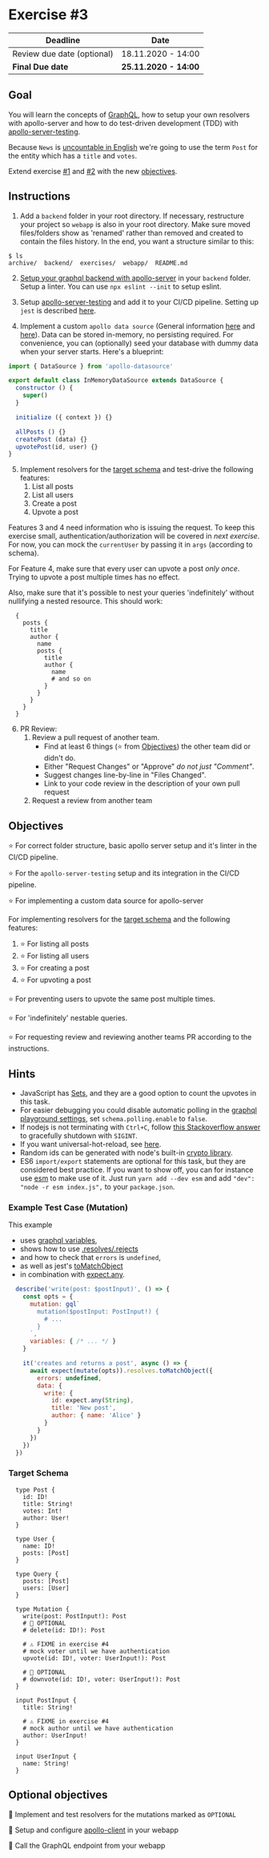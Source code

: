 # Exercise #3

| Deadline                   | Date                   |
| -------------------------- | ---------------------- |
| Review due date (optional) | 18.11.2020 - 14:00     |
| **Final Due date**         | **25.11.2020 - 14:00** |

## Goal

You will learn the concepts of [GraphQL](https://graphql.org/), how to setup your own resolvers with apollo-server and how to do test-driven development (TDD) with [apollo-server-testing](https://www.apollographql.com/docs/apollo-server/testing/testing/).

Because `News` is [uncountable in English](https://www.espressoenglish.net/is-news-singular-or-plural/#:~:text=The%20word%20%E2%80%9Cnews%E2%80%9D%20in%20English,never%20use%20a%20or%20an.) we're going
to use the term `Post` for the entity which has a `title` and `votes`.

Extend exercise [#1](../1) and [#2](../2) with the new [objectives](#objectives).

## Instructions

1. Add a `backend` folder in your root directory. If necessary, restructure your project so `webapp` is also in your root directory. Make sure moved files/folders show as 'renamed' rather than removed and created to contain the files history. In the end, you want a structure similar to this:

```console
$ ls
archive/  backend/  exercises/  webapp/  README.md
```

2. [Setup your graphql backend with apollo-server](https://www.apollographql.com/docs/apollo-server/getting-started/) in your `backend` folder. Setup a linter. You can use `npx eslint --init` to setup eslint.

3. Setup [apollo-server-testing](https://www.apollographql.com/docs/apollo-server/testing/testing/) and add it to your CI/CD pipeline. Setting up `jest` is described [here](https://jestjs.io/docs/en/getting-started#generate-a-basic-configuration-file).

4. Implement a custom `apollo data source` (General information [here](https://www.apollographql.com/docs/apollo-server/data/data-sources/) and [here](https://www.apollographql.com/blog/a-deep-dive-on-apollo-data-sources/)). Data can be stored in-memory, no persisting required. For convenience, you can (optionally) seed your database with dummy data when your server starts. Here's a blueprint:
  ```js
  import { DataSource } from 'apollo-datasource'

  export default class InMemoryDataSource extends DataSource {
    constructor () {
      super()
    }

    initialize ({ context }) {}

    allPosts () {}
    createPost (data) {}
    upvotePost(id, user) {}
  }
  ```

5. Implement resolvers for the [target schema](#target-schema) and test-drive the following features:
   1. List all posts
   2. List all users
   3. Create a post
   4. Upvote a post

Features 3 and 4 need information who is issuing the request. To keep this exercise small, authentication/authorization will be covered in *next exercise*. For now, you can mock the `currentUser` by passing it in `args` (according to schema).

For Feature 4, make sure that every user can upvote a post *only once*. Trying to upvote a post multiple times has no effect.

Also, make sure that it's possible to nest your queries 'indefinitely' without nullifying a nested resource. This should work:
```gql
  {
    posts {
      title
      author {
        name
        posts {
          title
          author {
            name
            # and so on
          }
        }
      }
    }
  }
```

6. PR Review:
   1. Review a pull request of another team.
      * Find at least 6 things (:star: from [Objectives](#objectives)) the other team did or didn't do.
      * Either "Request Changes" or "Approve" *do not just "Comment"*.
      * Suggest changes line-by-line in "Files Changed".
      * Link to your code review in the description of your own pull request
   2. Request a review from another team

## Objectives

:star: For correct folder structure, basic apollo server setup and it's linter in the CI/CD pipeline.

:star: For the `apollo-server-testing` setup and its integration in the CI/CD pipeline.

:star: For implementing a custom data source for apollo-server

For implementing resolvers for the [target schema](#target-schema) and the following features:
1. :star: For listing all posts
2. :star: For listing all users
3. :star: For creating a post
4. :star: For upvoting a post

:star: For preventing users to upvote the same post multiple times.

:star: For 'indefinitely' nestable queries.

:star: For requesting review and reviewing another teams PR according to the instructions.


## Hints

* JavaScript has [Sets](https://developer.mozilla.org/en-US/docs/Web/JavaScript/Reference/Global_Objects/Set), and they are a good option to count the upvotes in this task.
* For easier debugging you could disable automatic polling in the [graphql playground settings](https://www.apollographql.com/docs/apollo-server/testing/graphql-playground/#configuring-playground), set `schema.polling.enable` to `false`.
* If nodejs is not terminating with `Ctrl+C`, follow [this Stackoverflow answer](https://stackoverflow.com/a/53535316) to gracefully shutdown with `SIGINT`.
* If you want universal-hot-reload, see [here](https://github.com/yusinto/universal-hot-reload).
* Random ids can be generated with node's built-in [crypto library](https://stackoverflow.com/a/40191779).
* ES6 `import/export` statements are optional for this task, but they are considered best practice. If you want to show off, you can for instance use [esm](https://github.com/standard-things/esm) to make use of it. Just run `yarn add --dev esm` and add `"dev": "node -r esm index.js",` to your `package.json`.

### Example Test Case (Mutation)

This example

* uses [graphql variables](https://graphql.org/learn/queries/#variables),
* shows how to use [.resolves/.rejects](https://jestjs.io/docs/en/asynchronous#resolves--rejects)
* and how to check that `errors` is `undefined`,
* as well as jest's [toMatchObject](https://jestjs.io/docs/en/expect#tomatchobjectobject)
* in combination with [expect.any](https://jestjs.io/docs/en/expect#expectanyconstructor).

```js
  describe('write(post: $postInput)', () => {
    const opts = {
      mutation: gql`
        mutation($postInput: PostInput!) {
          # ...
        }
      `,
      variables: { /* ... */ }
    }

    it('creates and returns a post', async () => {
      await expect(mutate(opts)).resolves.toMatchObject({
        errors: undefined,
        data: {
          write: {
            id: expect.any(String),
            title: 'New post',
            author: { name: 'Alice' }
          }
        }
      })
    })
  })
```


### Target Schema

```gql
  type Post {
    id: ID!
    title: String!
    votes: Int!
    author: User!
  }

  type User {
    name: ID!
    posts: [Post]
  }

  type Query {
    posts: [Post]
    users: [User]
  }

  type Mutation {
    write(post: PostInput!): Post
    # 🚀 OPTIONAL
    # delete(id: ID!): Post

    # ⚠️ FIXME in exercise #4
    # mock voter until we have authentication
    upvote(id: ID!, voter: UserInput!): Post

    # 🚀 OPTIONAL
    # downvote(id: ID!, voter: UserInput!): Post
  }

  input PostInput {
    title: String!

    # ⚠️ FIXME in exercise #4
    # mock author until we have authentication
    author: UserInput!
  }

  input UserInput {
    name: String!
  }

```

## Optional objectives

:rocket: Implement and test resolvers for the mutations marked as `OPTIONAL`

:rocket: Setup and configure [apollo-client](https://apollo.vuejs.org/guide/installation.html#vue-cli-plugin) in your webapp

:rocket: Call the GraphQL endpoint from your webapp
